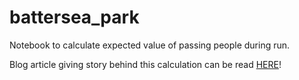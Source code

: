 # battersea_park
Notebook to calculate expected value of passing people during run.

Blog article giving story behind this calculation can be read [HERE](https://armbod.medium.com/how-many-people-do-i-overtake-on-my-run-d4ed825aaa59)!
